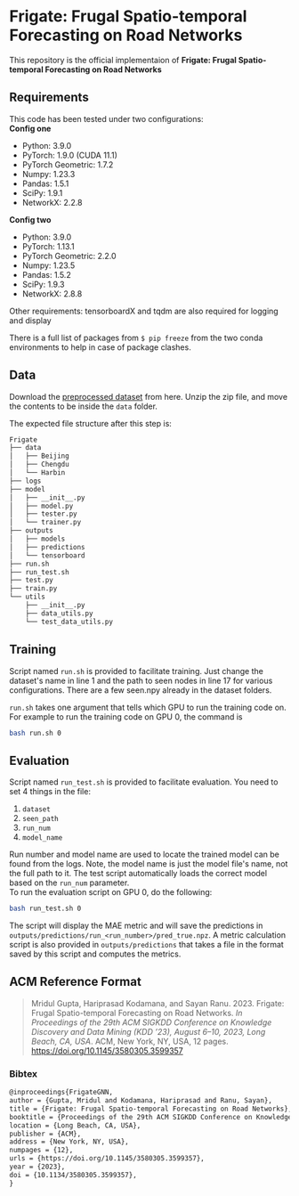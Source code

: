 # Frigate: Frugal Spatio-temporal Forecasting on Road Networks
This repository is the official implementaion of **Frigate: Frugal Spatio-temporal Forecasting on Road Networks**

## Requirements
This code has been tested under two configurations:  
**Config one**
- Python: 3.9.0
- PyTorch: 1.9.0 (CUDA 11.1)
- PyTorch Geometric: 1.7.2
- Numpy: 1.23.3
- Pandas: 1.5.1
- SciPy: 1.9.1
- NetworkX: 2.2.8

**Config two**
- Python: 3.9.0
- PyTorch: 1.13.1
- PyTorch Geometric: 2.2.0
- Numpy: 1.23.5
- Pandas: 1.5.2
- SciPy: 1.9.3
- NetworkX: 2.8.8

Other requirements: tensorboardX and tqdm are also required for logging and display

There is a full list of packages from ```$ pip freeze``` from the two conda environments to help in case of package clashes.

## Data
Download the [preprocessed dataset](https://drive.google.com/file/d/1l715iYVktwi8WFs_eOAvoVWS2pPzYiDJ/view?usp=share_link)
from here. Unzip the zip file, and move the contents to be inside the ```data``` folder.

The expected file structure after this step is:
```bash
Frigate
├── data
│   ├── Beijing
│   ├── Chengdu
│   └── Harbin
├── logs
├── model
│   ├── __init__.py
│   ├── model.py
│   ├── tester.py
│   └── trainer.py
├── outputs
│   ├── models
│   ├── predictions
│   └── tensorboard
├── run.sh
├── run_test.sh
├── test.py
├── train.py
└── utils
    ├── __init__.py
    ├── data_utils.py
    └── test_data_utils.py
```

## Training
Script named ```run.sh``` is  provided to facilitate training. Just change the dataset's name in line 1 and
the path to seen nodes in line 17 for various configurations. There are a few seen.npy already in the dataset folders.

```run.sh``` takes one argument that tells which GPU to run the training code on. For example to run the training code on GPU 0,
the command is

```bash
bash run.sh 0
```

## Evaluation
Script named ```run_test.sh``` is provided to facilitate evaluation. You need to set 4 things in the file:
1. ```dataset```
2. ```seen_path```
3. ```run_num```
4. ```model_name```

Run number and model name are used to locate the trained model can be found from the logs. Note, the model name
is just the model file's name, not the full path to it. The test script automatically loads the correct model based
on the ```run_num``` parameter.  
To run the evaluation script on GPU 0, do the following:

```bash
bash run_test.sh 0
```

The script will display the MAE metric and will save the predictions in ```outputs/predictions/run_<run_number>/pred_true.npz```.
A metric calculation script is also provided in ```outputs/predictions``` that takes a file in the format saved by this script and
computes the metrics.

## ACM Reference Format
> Mridul Gupta, Hariprasad Kodamana, and Sayan Ranu. 2023. Frigate: Frugal Spatio-temporal Forecasting on Road Networks. _In Proceedings of the 29th ACM SIGKDD Conference on Knowledge Discovery and Data Mining (KDD ’23), August 6–10, 2023, Long Beach, CA, USA_. ACM, New York, NY, USA, 12 pages. https://doi.org/10.1145/3580305.3599357

### Bibtex
```tex
@inproceedings{FrigateGNN,
author = {Gupta, Mridul and Kodamana, Hariprasad and Ranu, Sayan},
title = {Frigate: Frugal Spatio-temporal Forecasting on Road Networks},
booktitle = {Proceedings of the 29th ACM SIGKDD Conference on Knowledge Discovery and Data Mining (KDD '23)},
location = {Long Beach, CA, USA},
publisher = {ACM},
address = {New York, NY, USA},
numpages = {12},
urls = {https://doi.org/10.1145/3580305.3599357},
year = {2023},
doi = {10.1134/3580305.3599357},
}
```
